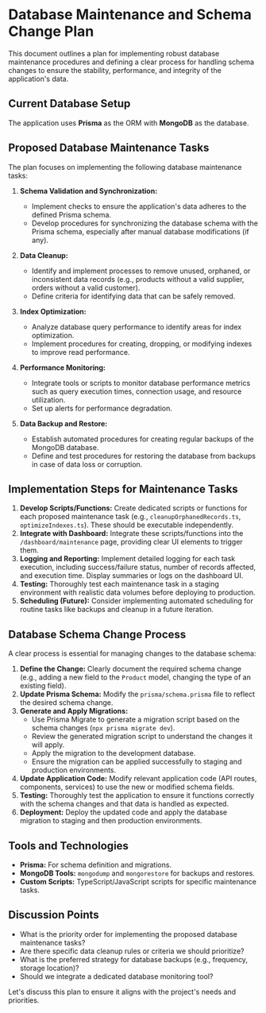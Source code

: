 # Database Maintenance and Schema Change Plan

This document outlines a plan for implementing robust database maintenance procedures and defining a clear process for handling schema changes to ensure the stability, performance, and integrity of the application's data.

## Current Database Setup

The application uses **Prisma** as the ORM with **MongoDB** as the database.

## Proposed Database Maintenance Tasks

The plan focuses on implementing the following database maintenance tasks:

1.  **Schema Validation and Synchronization:**
    *   Implement checks to ensure the application's data adheres to the defined Prisma schema.
    *   Develop procedures for synchronizing the database schema with the Prisma schema, especially after manual database modifications (if any).

2.  **Data Cleanup:**
    *   Identify and implement processes to remove unused, orphaned, or inconsistent data records (e.g., products without a valid supplier, orders without a valid customer).
    *   Define criteria for identifying data that can be safely removed.

3.  **Index Optimization:**
    *   Analyze database query performance to identify areas for index optimization.
    *   Implement procedures for creating, dropping, or modifying indexes to improve read performance.

4.  **Performance Monitoring:**
    *   Integrate tools or scripts to monitor database performance metrics such as query execution times, connection usage, and resource utilization.
    *   Set up alerts for performance degradation.

5.  **Data Backup and Restore:**
    *   Establish automated procedures for creating regular backups of the MongoDB database.
    *   Define and test procedures for restoring the database from backups in case of data loss or corruption.

## Implementation Steps for Maintenance Tasks

1.  **Develop Scripts/Functions:** Create dedicated scripts or functions for each proposed maintenance task (e.g., `cleanupOrphanedRecords.ts`, `optimizeIndexes.ts`). These should be executable independently.
2.  **Integrate with Dashboard:** Integrate these scripts/functions into the `/dashboard/maintenance` page, providing clear UI elements to trigger them.
3.  **Logging and Reporting:** Implement detailed logging for each task execution, including success/failure status, number of records affected, and execution time. Display summaries or logs on the dashboard UI.
4.  **Testing:** Thoroughly test each maintenance task in a staging environment with realistic data volumes before deploying to production.
5.  **Scheduling (Future):** Consider implementing automated scheduling for routine tasks like backups and cleanup in a future iteration.

## Database Schema Change Process

A clear process is essential for managing changes to the database schema:

1.  **Define the Change:** Clearly document the required schema change (e.g., adding a new field to the `Product` model, changing the type of an existing field).
2.  **Update Prisma Schema:** Modify the `prisma/schema.prisma` file to reflect the desired schema change.
3.  **Generate and Apply Migrations:**
    *   Use Prisma Migrate to generate a migration script based on the schema changes (`npx prisma migrate dev`).
    *   Review the generated migration script to understand the changes it will apply.
    *   Apply the migration to the development database.
    *   Ensure the migration can be applied successfully to staging and production environments.
4.  **Update Application Code:** Modify relevant application code (API routes, components, services) to use the new or modified schema fields.
5.  **Testing:** Thoroughly test the application to ensure it functions correctly with the schema changes and that data is handled as expected.
6.  **Deployment:** Deploy the updated code and apply the database migration to staging and then production environments.

## Tools and Technologies

*   **Prisma:** For schema definition and migrations.
*   **MongoDB Tools:** `mongodump` and `mongorestore` for backups and restores.
*   **Custom Scripts:** TypeScript/JavaScript scripts for specific maintenance tasks.

## Discussion Points

*   What is the priority order for implementing the proposed database maintenance tasks?
*   Are there specific data cleanup rules or criteria we should prioritize?
*   What is the preferred strategy for database backups (e.g., frequency, storage location)?
*   Should we integrate a dedicated database monitoring tool?


Let's discuss this plan to ensure it aligns with the project's needs and priorities.

